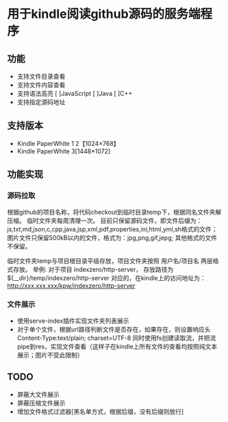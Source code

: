 # 用于kindle阅读github源码的服务端程序

## 功能

* 支持文件目录查看
* 支持文件内容查看
* 支持语法高亮
[ ]JavaScript
[ ]Java
[ ]C++
* 支持指定源码地址

## 支持版本
* Kindle PaperWhite 1 2【1024×768】
* Kindle PaperWhite 3[1448*1072]

## 功能实现

### 源码拉取
根据github的项目名称，将代码checkout到临时目录temp下，根据同名文件夹解压缩。
临时文件夹每周清理一次。
目前只保留源码文件，即文件后缀为：js,txt,md,json,c,cpp,java,jsp,xml,pdf,properties,ini,html,yml,sh格式的文件；
图片文件只保留500kB以内的文件，格式为：jpg,png,gif,jepg;
其他格式的文件不保留。

临时文件夹temp与项目根目录平级存放，项目文件夹按照 用户名/项目名 两层格式存放。
举例: 对于项目 indexzero/http-server， 存放路径为 ${__dir}/temp/indexzero/http-server
对应的，在kindle上的访问地址为：
http://xxx.xxx.xxx/kpw/indexzero/http-server

### 文件展示
* 使用serve-index插件实现文件夹列表展示
* 对于单个文件，根据url路径判断文件是否存在，如果存在，则设置响应头 Content-Type:text/plain; charset=UTF-8 同时使用fs创建读取流，并把流pipe到res，实现文件查看（这样子在kindle上所有文件的查看均按照纯文本展示；图片不受此限制）

## TODO
* 屏蔽大文件展示
* 屏蔽压缩文件展示
* 增加文件格式过滤器[黑名单方式，根据后缀，没有后缀则放行]